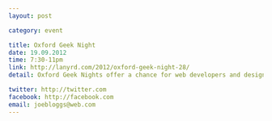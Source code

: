 ```yaml
---
layout: post

category: event

title: Oxford Geek Night
date: 19.09.2012
time: 7:30-11pm
link: http://lanyrd.com/2012/oxford-geek-night-28/
detail: Oxford Geek Nights offer a chance for web developers and designers in the local area to get together, share their skills and talk about new ideas, techniques and technologies.

twitter: http://twitter.com
facebook: http://facebook.com
email: joebloggs@web.com
---
```

